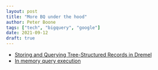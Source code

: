 ```yaml
---
layout: post
title: "More BQ under the hood"
author: Peter Boone
tags: ["tech", "bigquery", "google"]
date: 2021-09-12
draft: true
---
```


- [Storing and Querying Tree-Structured Records in Dremel](https://storage.googleapis.com/pub-tools-public-publication-data/pdf/43119.pdf)
- [In memory query execution](https://cloud.google.com/blog/products/bigquery/in-memory-query-execution-in-google-bigquery)